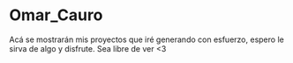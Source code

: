 # Omar_Cauro
Acá se mostrarán mis proyectos que iré generando con esfuerzo, espero le sirva de algo y disfrute. Sea libre de ver &lt;3 
